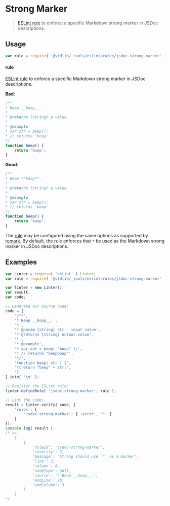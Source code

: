 <!--

@license Apache-2.0

Copyright (c) 2018 The Stdlib Authors.

Licensed under the Apache License, Version 2.0 (the "License");
you may not use this file except in compliance with the License.
You may obtain a copy of the License at

   http://www.apache.org/licenses/LICENSE-2.0

Unless required by applicable law or agreed to in writing, software
distributed under the License is distributed on an "AS IS" BASIS,
WITHOUT WARRANTIES OR CONDITIONS OF ANY KIND, either express or implied.
See the License for the specific language governing permissions and
limitations under the License.

-->

# Strong Marker

> [ESLint rule][eslint-rules] to enforce a specific Markdown strong marker in JSDoc descriptions.

<section class="intro">

</section>

<!-- /.intro -->

<section class="usage">

## Usage

```javascript
var rule = require( '@stdlib/_tools/eslint/rules/jsdoc-strong-marker' );
```

#### rule

[ESLint rule][eslint-rules] to enforce a specific Markdown strong marker in JSDoc descriptions.

**Bad**:

<!-- eslint-disable stdlib/jsdoc-strong-marker, stdlib/jsdoc-markdown-remark -->

```javascript
/**
* Beep __boop__.
*
* @returns {string} a value
*
* @example
* var str = beep();
* // returns 'boop'
*/
function beep() {
    return 'boop';
}
```

**Good**:

```javascript
/**
* Beep **boop**.
*
* @returns {string} a value
*
* @example
* var str = beep();
* // returns 'boop'
*/
function beep() {
    return 'boop';
}
```

The [rule][eslint-rules] may be configured using the same options as supported by [remark][remark-lint-strong-marker]. By default, the rule enforces that `*` be used as the Markdown strong marker in JSDoc descriptions.

</section>

<!-- /.usage -->

<section class="examples">

## Examples

<!-- eslint no-undef: "error" -->

```javascript
var Linter = require( 'eslint' ).Linter;
var rule = require( '@stdlib/_tools/eslint/rules/jsdoc-strong-marker' );

var linter = new Linter();
var result;
var code;

// Generate our source code:
code = [
    '/**',
    '* Beep __boop__.',
    '*',
    '* @param {string} str - input value',
    '* @returns {string} output value',
    '*',
    '* @example',
    '* var out = beep( "boop" );',
    '* // returns "beepboop"',
    '*/',
    'function beep( str ) {',
    '\treturn "beep" + str;',
    '}'
].join( '\n' );

// Register the ESLint rule:
linter.defineRule( 'jsdoc-strong-marker', rule );

// Lint the code:
result = linter.verify( code, {
    'rules': {
        'jsdoc-strong-marker': [ 'error', '*' ]
    }
});
console.log( result );
/* =>
    [
        {
            'ruleId': 'jsdoc-strong-marker',
            'severity': 2,
            'message': 'Strong should use `*` as a marker',
            'line': 2,
            'column': 8,
            'nodeType': null,
            'source': '* Beep __boop__.',
            'endLine': 10,
            'endColumn': 3
        }
    ]
*/
```

</section>

<!-- /.examples -->

<!-- Section for related `stdlib` packages. Do not manually edit this section, as it is automatically populated. -->

<section class="related">

</section>

<!-- /.related -->

<!-- Section for all links. Make sure to keep an empty line after the `section` element and another before the `/section` close. -->

<section class="links">

[eslint-rules]: https://eslint.org/docs/developer-guide/working-with-rules

[remark-lint-strong-marker]: https://github.com/remarkjs/remark-lint/tree/19150d94f89f7a0d94d083417890236d11839641/packages/remark-lint-strong-marker

</section>

<!-- /.links -->
